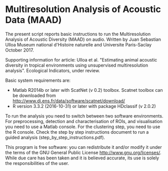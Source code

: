 # Multiresolution Analysis of Acoustic Data (MAAD)
The present script reports basic instructions to run the Multiresolution Analysis of Acoustic Diversity (MAAD) on audio. Written by Juan Sebastian Ulloa Museum national d'Histoire naturelle and Universite Paris-Saclay October 2017.

Supporting information for article: Ulloa et al. "Estimating animal acoustic diversity in tropical environments using unsupervised multiresolution analysis". Ecological Indicators, under review.

Basic system requirements are:
  - Matlab R2014b or later with ScatNet (v 0.2) toolbox. Scatnet toolbox can be downloaded from http://www.di.ens.fr/data/software/scatnet/download/
  - R version 3.3.2 (2016-10-31) or later with package HDclassif (v 2.0.2)

To run the analysis you need to switch between two software environments. For preprocessing, detection and characterisation of ROIs, and visualisation you need to use a Matlab console. For the clustering step, you need to use the R console. Check the step by step instructions document to run a guided analysis (step_by_step_instructions.pdf).

This program is free software: you can redistribute it and/or modify it under the terms of the GNU General Public License http://www.gnu.org/licenses/. While due care has been taken and it is believed accurate, its use is solely the responsibilities of the user.
